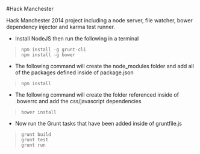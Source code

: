 #Hack Manchester

Hack Manchester 2014 project including a node server, file watcher, bower dependency injector and karma test runner.  

- Install NodeJS then run the following in a terminal
>``
npm install -g grunt-cli
``  
>``
npm install -g bower
``  

- The following command will create the node_modules folder and add all of the packages defined inside of package.json
>``
npm install
``

- The following command will create the folder referenced inside of .bowerrc and add the css/javascript dependencies
>``
bower install
``

- Now run the Grunt tasks that have been added inside of gruntfile.js
>``
grunt build
``  
>``
grunt test
``  
>``
grunt run
``